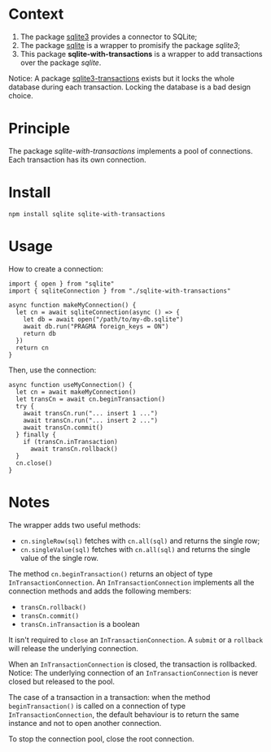 # Context

1. The package [sqlite3](https://github.com/mapbox/node-sqlite3/) provides a connector to SQLite;
2. The package [sqlite](https://github.com/kriasoft/node-sqlite) is a wrapper to promisify the package _sqlite3_;
3. This package **sqlite-with-transactions** is a wrapper to add transactions over the package _sqlite_.

Notice: A package [sqlite3-transactions](https://github.com/Strix-CZ/sqlite3-transactions) exists but it locks the whole database during each transaction. Locking the database is a bad design choice.

# Principle

The package _sqlite-with-transactions_ implements a pool of connections. Each transaction has its own connection.

# Install

```
npm install sqlite sqlite-with-transactions
```

# Usage

How to create a connection:

```
import { open } from "sqlite"
import { sqliteConnection } from "./sqlite-with-transactions"

async function makeMyConnection() {
  let cn = await sqliteConnection(async () => {
    let db = await open("/path/to/my-db.sqlite")
    await db.run("PRAGMA foreign_keys = ON")
    return db
  })
  return cn
}
```

Then, use the connection:

```
async function useMyConnection() {
  let cn = await makeMyConnection()
  let transCn = await cn.beginTransaction()
  try {
    await transCn.run("... insert 1 ...")
    await transCn.run("... insert 2 ...")
    await transCn.commit()
  } finally {
    if (transCn.inTransaction)
      await transCn.rollback()
  }
  cn.close()
}
```

# Notes

The wrapper adds two useful methods:

* `cn.singleRow(sql)` fetches with `cn.all(sql)` and returns the single row;
* `cn.singleValue(sql)` fetches with `cn.all(sql)` and returns the single value of the single row.

The method `cn.beginTransaction()` returns an object of type `InTransactionConnection`. An `InTransactionConnection` implements all the connection methods and adds the following members:

* `transCn.rollback()`
* `transCn.commit()`
* `transCn.inTransaction` is a boolean

It isn't required to `close` an `InTransactionConnection`. A `submit` or a `rollback` will release the underlying connection.

When an `InTransactionConnection` is closed, the transaction is rollbacked. Notice: The underlying connection of an `InTransactionConnection` is never closed but released to the pool.

The case of a transaction in a transaction: when the method `beginTransaction()` is called on a connection of type `InTransactionConnection`, the default behaviour is to return the same instance and not to open another connection.

To stop the connection pool, close the root connection.
